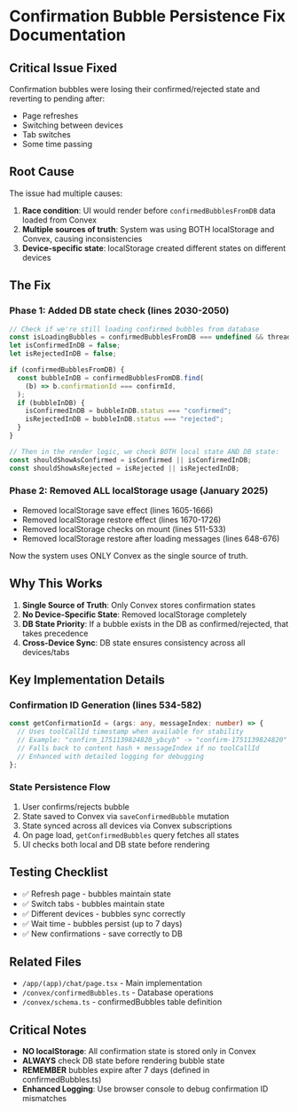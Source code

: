 # Confirmation Bubble Persistence Fix Documentation

## Critical Issue Fixed

Confirmation bubbles were losing their confirmed/rejected state and reverting to pending after:

- Page refreshes
- Switching between devices
- Tab switches
- Some time passing

## Root Cause

The issue had multiple causes:

1. **Race condition**: UI would render before `confirmedBubblesFromDB` data loaded from Convex
2. **Multiple sources of truth**: System was using BOTH localStorage and Convex, causing inconsistencies
3. **Device-specific state**: localStorage created different states on different devices

## The Fix

### Phase 1: Added DB state check (lines 2030-2050)

```typescript
// Check if we're still loading confirmed bubbles from database
const isLoadingBubbles = confirmedBubblesFromDB === undefined && threadId;
let isConfirmedInDB = false;
let isRejectedInDB = false;

if (confirmedBubblesFromDB) {
  const bubbleInDB = confirmedBubblesFromDB.find(
    (b) => b.confirmationId === confirmId,
  );
  if (bubbleInDB) {
    isConfirmedInDB = bubbleInDB.status === "confirmed";
    isRejectedInDB = bubbleInDB.status === "rejected";
  }
}

// Then in the render logic, we check BOTH local state AND DB state:
const shouldShowAsConfirmed = isConfirmed || isConfirmedInDB;
const shouldShowAsRejected = isRejected || isRejectedInDB;
```

### Phase 2: Removed ALL localStorage usage (January 2025)

- Removed localStorage save effect (lines 1605-1666)
- Removed localStorage restore effect (lines 1670-1726)
- Removed localStorage checks on mount (lines 511-533)
- Removed localStorage restore after loading messages (lines 648-676)

Now the system uses ONLY Convex as the single source of truth.

## Why This Works

1. **Single Source of Truth**: Only Convex stores confirmation states
2. **No Device-Specific State**: Removed localStorage completely
3. **DB State Priority**: If a bubble exists in the DB as confirmed/rejected, that takes precedence
4. **Cross-Device Sync**: DB state ensures consistency across all devices/tabs

## Key Implementation Details

### Confirmation ID Generation (lines 534-582)

```typescript
const getConfirmationId = (args: any, messageIndex: number) => {
  // Uses toolCallId timestamp when available for stability
  // Example: "confirm_1751139824820_ybcyb" -> "confirm-1751139824820"
  // Falls back to content hash + messageIndex if no toolCallId
  // Enhanced with detailed logging for debugging
};
```

### State Persistence Flow

1. User confirms/rejects bubble
2. State saved to Convex via `saveConfirmedBubble` mutation
3. State synced across all devices via Convex subscriptions
4. On page load, `getConfirmedBubbles` query fetches all states
5. UI checks both local and DB state before rendering

## Testing Checklist

- ✅ Refresh page - bubbles maintain state
- ✅ Switch tabs - bubbles maintain state
- ✅ Different devices - bubbles sync correctly
- ✅ Wait time - bubbles persist (up to 7 days)
- ✅ New confirmations - save correctly to DB

## Related Files

- `/app/(app)/chat/page.tsx` - Main implementation
- `/convex/confirmedBubbles.ts` - Database operations
- `/convex/schema.ts` - confirmedBubbles table definition

## Critical Notes

- **NO localStorage**: All confirmation state is stored only in Convex
- **ALWAYS** check DB state before rendering bubble state
- **REMEMBER** bubbles expire after 7 days (defined in confirmedBubbles.ts)
- **Enhanced Logging**: Use browser console to debug confirmation ID mismatches
